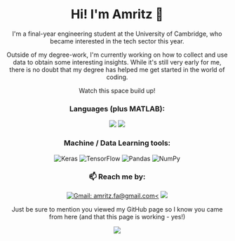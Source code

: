 <h1 align = 'center'>Hi! I'm Amritz 👋</h1>

<p align='center'>I'm a final-year engineering student at the University of Cambridge, who became interested in the tech sector this year. </p>
<p align='center'>Outside of my degree-work, I'm currently working on how to collect and use data to obtain some interesting insights. While it's still very early for me, there is no doubt that my degree has helped me get started in the world of coding. </p>
<p align='center'>Watch this space build up!</p>

<h3 align='center'>Languages (plus MATLAB):</h3>
<p align='center'>
  <img src="https://img.shields.io/badge/Python-14354C?style=for-the-badge&logo=python&logoColor=white" />
  <img src="https://img.shields.io/badge/HTML-239120?style=for-the-badge&logo=html5&logoColor=white" />
</p>


<h3 align='center'>Machine / Data Learning tools:</h3>
<p align='center'>
  <img alt="Keras" src="https://img.shields.io/badge/Keras%20-%23D00000.svg?&style=for-the-badge&logo=Keras&logoColor=white"/>
  <img alt="TensorFlow" src="https://img.shields.io/badge/TensorFlow%20-%23FF6F00.svg?&style=for-the-badge&logo=TensorFlow&logoColor=white" />
  <img alt="Pandas" src="https://img.shields.io/badge/pandas%20-%23150458.svg?&style=for-the-badge&logo=pandas&logoColor=white" />
  <img alt="NumPy" src="https://img.shields.io/badge/numpy%20-%23013243.svg?&style=for-the-badge&logo=numpy&logoColor=white" />
</p>
  
<h3 align='center'>📫 Reach me by:</h3>

<p align='center'>
<a href='mailto:amritz.fa@gmail.com'><img alt="Gmail: amritz.fa@gmail.com<" src="https://img.shields.io/badge/Gmail-D14836?style=for-the-badge&logo=gmail&logoColor=white" /></a>
<a href = "https://www.linkedin.com/in/amritz-ansara"><img src="https://img.shields.io/badge/LinkedIn-0077B5?style=for-the-badge&logo=linkedin&logoColor=white" /></a>
</p>
<p align='center'>Just be sure to mention you viewed my GitHub page so I know you came from here (and that this page is working - yes!)</p>

<p align='center'>
  <a href="#"><img src="https://badges.pufler.dev/visits/AA3141/AA3141"/></a>
</p>


<!--
**AA3141/AA3141** is a ✨ _special_ ✨ repository because its `README.md` (this file) appears on your GitHub profile.

Here are some ideas to get you started:

- 🔭 I’m currently working on ...
- 🌱 I’m currently learning ...
- 👯 I’m looking to collaborate on ...
- 🤔 I’m looking for help with ...
- 💬 Ask me about ...
- 📫 How to reach me: ...
- 😄 Pronouns: ...
- ⚡ Fun fact: ...
-->

